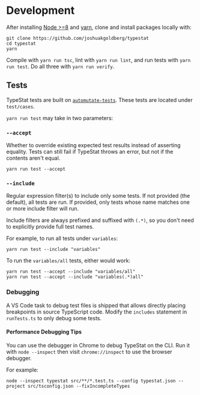# Development

After installing [Node >=8](https://nodejs.org/en/download) and [yarn](https://yarnpkg.com), clone and install packages locally with:

```shell
git clone https://github.com/joshuakgoldberg/typestat
cd typestat
yarn
```

Compile with `yarn run tsc`, lint with `yarn run lint`, and run tests with `yarn run test`.
Do all three with `yarn run verify`.

## Tests

TypeStat tests are built on [`automutate-tests`](https://github.com/automutate/automutate-tests).
These tests are located under `test/cases`.

`yarn run test` may take in two parameters:

### `--accept`

Whether to override existing expected test results instead of asserting equality.
Tests can still fail if TypeStat throws an error, but not if the contents aren't equal.

```shell
yarn run test --accept
```

### `--include`

Regular expression filter(s) to include only some tests.
If not provided (the default), all tests are run.
If provided, only tests whose name matches one or more include filter will run.

Include filters are always prefixed and suffixed with `(.*)`, so you don't need to explicitly provide full test names.

For example, to run all tests under `variables`:

```shell
yarn run test --include "variables"
```

To run the `variables/all` tests, either would work:

```shell
yarn run test --accept --include "variables/all"
yarn run test --accept --include "variables(.*)all"
```

### Debugging

A VS Code task to debug test files is shipped that allows directly placing breakpoints in source TypeScript code.
Modify the `includes` statement in `runTests.ts` to only debug some tests.

#### Performance Debugging Tips

You can use the debugger in Chrome to debug TypeStat on the CLI.
Run it with `node --inspect` then visit `chrome://inspect` to use the browser debugger.

For example:

```shell
node --inspect typestat src/**/*.test.ts --config typestat.json --project src/tsconfig.json --fixIncompleteTypes
```
